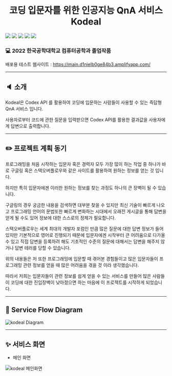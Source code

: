 <h1 align="center">코딩 입문자를 위한 인공지능 QnA 서비스 Kodeal</h1>

<img src="https://img.shields.io/badge/html5-E34F26?style=for-the-badge&logo=html5&logoColor=white"> <img src="https://img.shields.io/badge/styled-components-DB7093?style=for-the-badge&logo=styled-components&logoColor=white"> <img src="https://img.shields.io/badge/typescript-3178C6?style=for-the-badge&logo=typescript&logoColor=white"> <img src="https://img.shields.io/badge/React-61DAFB?style=for-the-badge&logo=React&logoColor=white"> <img src="https://img.shields.io/badge/Redux-764ABC?style=for-the-badge&logo=Redux&logoColor=white">

### :computer: 2022 한국공학대학교 컴퓨터공학과 졸업작품

배포용 테스트 웹사이트 : https://main.d1nielb0ge84b3.amplifyapp.com/

------------

## :speaker: 소개
Kodeal은 Codex API 를 활용하여 코딩에 입문하는 사람들이 사용할 수 있는 즉답형 QnA 서비스 입니다.

사용자로부터 코드에 관한 질문을 입력받으면 Codex API를 활용한 결과값을 사용자에게 답변으로 출력합니다.

------------

## :pencil2: 프로젝트 계획 동기
프로그래밍을 처음 시작하는 입문자 혹은 경력자 모두 가장 많이 하는 작업 중 하나가 바로 구글링 혹은 스택오버플로우와 같은 사이트를 활용하여 원하는 정보를 얻는 것 입니다.


하지만 특히 입문자에겐 이러한 원하는 정보를 찾는 과정도 하나의 큰 장벽이 될 수 있습니다. 


구글링의 경우 궁금한 내용을 검색하면 대부분 찾을 수 있지만 최신 기술이 빠르게 나오고 프로그래밍 언어의 문법또한 빠르게 변화하는 시대에서 오래전 게시글을 통해 답변을 얻게 될 수도 있어 정보에 대한 스스로의 정제가 필요합니다.


스택오버플로우는 세계 최대의 개발자 포럼인 만큼 많은 질문에 대한 답변 정보가 들어있지만 기본적으로 영어로 진행되기 때문에 입문자에겐 시작부터 큰 어려움으로 다가올 수 있고 직접 답변을 등록하려 
해도 기초적인 수준의 질문에 대해서는 답변을 해주지 않거나 답변 테러를 당할 수 있습니다.


위의 내용들은 저 또한 프로그래밍에 입문할 때 겪어본 경험들이고 많은 입문자들이 프로그래밍 관련 정보를 얻을 때 많은 어려움을 겪을 것 이라 생각했습니다.

따라서 저희는 입문자들이 관련 정보를 쉽게 얻을 수 있는 서비스를 만들어 많은 사람들이 코딩에 대한 진입장벽이 낮아졌으면 하는 마음에 이 프로젝트를 시작하게 되었습니다.

------------

## 🐶 Service Flow Diagram

![kodeal Diagram](https://user-images.githubusercontent.com/76273383/156574726-943dfc4f-d07a-4fad-9093-1c2f95db1eac.png)

------------

## ✨ 서비스 화면

+ 메인 화면

![kodeal 메인화면](https://user-images.githubusercontent.com/76273383/156574911-b9dc571c-af02-46b9-acbf-5c9a051ec2a1.JPG)
